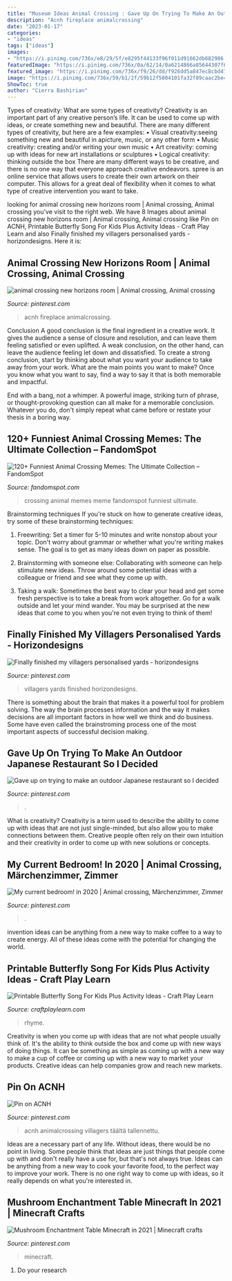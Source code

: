 ```yaml
---
title: "Museum Ideas Animal Crossing : Gave Up On Trying To Make An Outdoor Japanese Restaurant So I Decided"
description: "Acnh fireplace animalcrossing"
date: "2023-01-17"
categories:
- "ideas"
tags: ["ideas"]
images:
- "https://i.pinimg.com/736x/e8/29/5f/e8295f44133f96f011d91662db682986.jpg"
featuredImage: "https://i.pinimg.com/736x/0a/62/14/0a6214866a85644307f66f8007f59427.jpg"
featured_image: "https://i.pinimg.com/736x/f9/26/dd/f926dd5a847ec8cbd47b499bf340cdb9.jpg"
image: "https://i.pinimg.com/736x/59/b1/2f/59b12f5004101fa32f89caac2be43650.jpg"
ShowToc: true
author: "Cierra Bashirian"
---
```



Types of creativity: What are some types of creativity?
Creativity is an important part of any creative person’s life. It can be used to come up with ideas, or create something new and beautiful. There are many different types of creativity, but here are a few examples: 
• Visual creativity:seeing something new and beautiful in apicture, music, or any other form 
• Music creativity: creating and/or writing your own music 
• Art creativity: coming up with ideas for new art installations or sculptures 
• Logical creativity: thinking outside the box 
There are many different ways to be creative, and there is no one way that everyone approach creative endeavors. spree is an online service that allows users to create their own artwork on their computer. This allows for a great deal of flexibility when it comes to what type of creative intervention you want to take.

	

		
looking for animal crossing new horizons room | Animal crossing, Animal crossing you've visit to the right web. We have 8 Images about animal crossing new horizons room | Animal crossing, Animal crossing like Pin on ACNH, Printable Butterfly Song For Kids Plus Activity Ideas - Craft Play Learn and also Finally finished my villagers personalised yards - horizondesigns. Here it is:
		
    
## Animal Crossing New Horizons Room | Animal Crossing, Animal Crossing

<img loading=lazy src="https://i.pinimg.com/736x/72/76/7d/72767d502865876de8231086bcf79cc1.jpg" onerror="this.onerror=null;this.src='https://tse3.mm.bing.net/th?id=OIP.so2v5WroxcYkWBUQunBJpQHaED&amp;pid=15.1';" alt="animal crossing new horizons room | Animal crossing, Animal crossing">

_Source: pinterest.com_

>acnh fireplace animalcrossing. 

	

Conclusion
A good conclusion is the final ingredient in a creative work. It gives the audience a sense of closure and resolution, and can leave them feeling satisfied or even uplifted. A weak conclusion, on the other hand, can leave the audience feeling let down and dissatisfied.
To create a strong conclusion, start by thinking about what you want your audience to take away from your work. What are the main points you want to make? Once you know what you want to say, find a way to say it that is both memorable and impactful.

End with a bang, not a whimper. A powerful image, striking turn of phrase, or thought-provoking question can all make for a memorable conclusion. Whatever you do, don't simply repeat what came before or restate your thesis in a boring way.

    
## 120+ Funniest Animal Crossing Memes: The Ultimate Collection – FandomSpot

<img loading=lazy src="https://static.fandomspot.com/images/05/6360/092-animal-crossing-meme.jpg" onerror="this.onerror=null;this.src='https://tse4.mm.bing.net/th?id=OIP.BKnk6MlKVuuzTAzV8fXHCwHaNL&amp;pid=15.1';" alt="120+ Funniest Animal Crossing Memes: The Ultimate Collection – FandomSpot">

_Source: fandomspot.com_

>crossing animal memes meme fandomspot funniest ultimate. 

	

Brainstorming techniques
If you're stuck on how to generate creative ideas, try some of these brainstorming techniques:
1. Freewriting: Set a timer for 5-10 minutes and write nonstop about your topic. Don't worry about grammar or whether what you're writing makes sense. The goal is to get as many ideas down on paper as possible.

2. Brainstorming with someone else: Collaborating with someone can help stimulate new ideas. Throw around some potential ideas with a colleague or friend and see what they come up with.

3. Taking a walk: Sometimes the best way to clear your head and get some fresh perspective is to take a break from work altogether. Go for a walk outside and let your mind wander. You may be surprised at the new ideas that come to you when you're not even trying to think of them!

    
## Finally Finished My Villagers Personalised Yards - Horizondesigns

<img loading=lazy src="https://i.pinimg.com/736x/e8/29/5f/e8295f44133f96f011d91662db682986.jpg" onerror="this.onerror=null;this.src='https://tse2.mm.bing.net/th?id=OIP.BuImRZjnRga7iB0_cETK5gHaK_&amp;pid=15.1';" alt="Finally finished my villagers personalised yards - horizondesigns">

_Source: pinterest.com_

>villagers yards finished horizondesigns. 

	

There is something about the brain that makes it a powerful tool for problem solving. The way the brain processes information and the way it makes decisions are all important factors in how well we think and do business. Some have even called the brainstroming process one of the most important aspects of successful decision making.

    
## Gave Up On Trying To Make An Outdoor Japanese Restaurant So I Decided

<img loading=lazy src="https://i.pinimg.com/736x/cd/52/f2/cd52f2a8b0cd07bdae469d73098d4bdd.jpg" onerror="this.onerror=null;this.src='https://tse2.mm.bing.net/th?id=OIP.GODJnd0szDUNkxT3Fo73NQHaEK&amp;pid=15.1';" alt="Gave up on trying to make an outdoor Japanese restaurant so I decided">

_Source: pinterest.com_

>. 

	

What is creativity?
Creativity is a term used to describe the ability to come up with ideas that are not just single-minded, but also allow you to make connections between them. Creative people often rely on their own intuition and their creativity in order to come up with new solutions or concepts.

    
## My Current Bedroom! In 2020 | Animal Crossing, Märchenzimmer, Zimmer

<img loading=lazy src="https://i.pinimg.com/736x/0a/62/14/0a6214866a85644307f66f8007f59427.jpg" onerror="this.onerror=null;this.src='https://tse3.mm.bing.net/th?id=OIP.gpUsATfPLQU4mfiuk3uF1wHaEK&amp;pid=15.1';" alt="My current bedroom! in 2020 | Animal crossing, Märchenzimmer, Zimmer">

_Source: pinterest.com_

>. 

	

invention ideas can be anything from a new way to make coffee to a way to create energy. All of these ideas come with the potential for changing the world.

    
## Printable Butterfly Song For Kids Plus Activity Ideas - Craft Play Learn

<img loading=lazy src="https://www.craftplaylearn.com/wp-content/uploads/2020/01/12.png" onerror="this.onerror=null;this.src='https://tse4.mm.bing.net/th?id=OIP.HMTb6KWx1HzeSxIxvtepDgHaKe&amp;pid=15.1';" alt="Printable Butterfly Song For Kids Plus Activity Ideas - Craft Play Learn">

_Source: craftplaylearn.com_

>rhyme. 

	

Creativity is when you come up with ideas that are not what people usually think of. It's the ability to think outside the box and come up with new ways of doing things. It can be something as simple as coming up with a new way to make a cup of coffee or coming up with a new way to market your products. Creative ideas can help companies grow and reach new markets.

    
## Pin On ACNH

<img loading=lazy src="https://i.pinimg.com/736x/f9/26/dd/f926dd5a847ec8cbd47b499bf340cdb9.jpg" onerror="this.onerror=null;this.src='https://tse2.mm.bing.net/th?id=OIP.1eN-59rJtD8RU8b6SIuIxgHaHa&amp;pid=15.1';" alt="Pin on ACNH">

_Source: pinterest.com_

>acnh animalcrossing villagers täältä tallennettu. 

	

Ideas are a necessary part of any life. Without ideas, there would be no point in living. Some people think that ideas are just things that people come up with and don't really have a use for, but that's not always true. Ideas can be anything from a new way to cook your favorite food, to the perfect way to improve your work. There is no one right way to come up with ideas, so it really depends on what you're interested in.

    
## Mushroom Enchantment Table Minecraft In 2021 | Minecraft Crafts

<img loading=lazy src="https://i.pinimg.com/736x/59/b1/2f/59b12f5004101fa32f89caac2be43650.jpg" onerror="this.onerror=null;this.src='https://tse2.mm.bing.net/th?id=OIP.VYX89p-IOKxVtOUGye5zigHaNc&amp;pid=15.1';" alt="Mushroom Enchantment Table Minecraft in 2021 | Minecraft crafts">

_Source: pinterest.com_

>minecraft. 

	

1. Do your research

